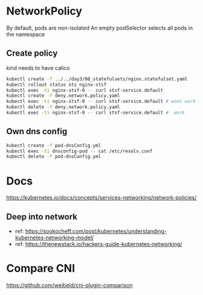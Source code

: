 # NetworkPolicy

By default, pods are non-isolated
An empty podSelector selects all pods in the namespace

## Create policy

kind needs to have calico



```sh
kubectl create -f ../../day3/08_statefulsets/nginx.statefulset.yaml
kubectl rollout status sts nginx-stsf
kubectl exec -ti nginx-stsf-0 -- curl stsf-service.default
kubectl create -f deny.network.policy.yaml
kubectl exec -ti nginx-stsf-0 -- curl stsf-service.default # wont work
kubectl delete -f deny.network.policy.yaml
kubectl exec -ti nginx-stsf-0 -- curl stsf-service.default #  work

```

## Own dns config

```sh
kubectl create -f pod-dnsConfig.yml
kubectl exec -ti dnsconfig-pod -- cat /etc/resolv.conf
kubectl delete -f pod-dnsConfig.yml
```

# Docs

https://kubernetes.io/docs/concepts/services-networking/network-policies/


## Deep into network

- ref: https://sookocheff.com/post/kubernetes/understanding-kubernetes-networking-model/
- ref: https://thenewstack.io/hackers-guide-kubernetes-networking/

# Compare CNI

https://github.com/weibeld/cni-plugin-comparison
